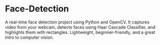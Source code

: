 # Face-Detection
A real-time face detection project using Python and OpenCV. It captures video from your webcam, detects faces using Haar Cascade Classifier, and highlights them with rectangles. Lightweight, beginner-friendly, and a great intro to computer vision.
